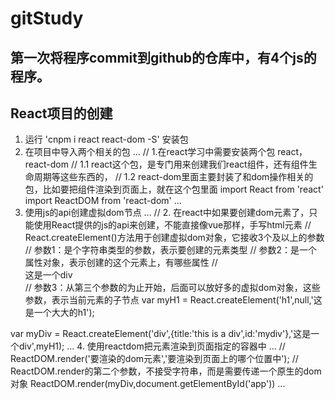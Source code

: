 # gitStudy
## 第一次将程序commit到github的仓库中，有4个js的程序。

## React项目的创建
1. 运行 'cnpm i react react-dom -S' 安装包
2. 在项目中导入两个相关的包
...
// 1.在react学习中需要安装两个包  react，react-dom
// 1.1 react这个包，是专门用来创建我们react组件，还有组件生命周期等这些东西的，
// 1.2 react-dom里面主要封装了和dom操作相关的包，比如要把组件渲染到页面上，就在这个包里面
import React from 'react'
import ReactDOM from 'react-dom'
...
3. 使用js的api创建虚拟dom节点
...
// 2. 在react中如果要创建dom元素了，只能使用React提供的js的api来创建，不能直接像vue那样，手写html元素
// React.createElement()方法用于创建虚拟dom对象，它接收3个及以上的参数
// 参数1：是个字符串类型的参数，表示要创建的元素类型
// 参数2：是一个属性对象，表示创建的这个元素上，有哪些属性
// <div title = 'this is a div' id = 'mydiv'>这是一个div</div>
// 参数3：从第三个参数的为止开始，后面可以放好多的虚拟dom对象，这些参数，表示当前元素的子节点
var myH1 = React.createElement('h1',null,'这是一个大大的h1');

var myDiv = React.createElement('div',{title:'this is a div',id:'mydiv'},'这是一个div',myH1);
...
4. 使用reactdom把元素渲染到页面指定的容器中
...
// ReactDOM.render('要渲染的dom元素','要渲染到页面上的哪个位置中');
// ReactDOM.render的第二个参数，不接受字符串，而是需要传递一个原生的dom对象
ReactDOM.render(myDiv,document.getElementById('app'))
...